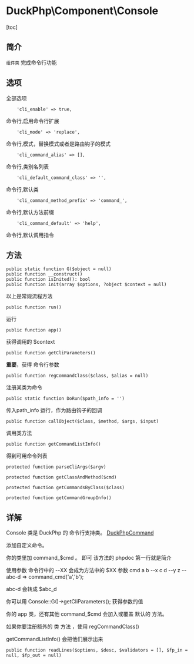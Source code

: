 # DuckPhp\Component\Console
[toc]
## 简介
`组件类` 完成命令行功能

## 选项
全部选项

        'cli_enable' => true,
命令行,启用命令行扩展

        'cli_mode' => 'replace',
命令行,模式，替换模式或者是路由钩子的模式

        'cli_command_alias' => [],
命令行,类别名列表

        'cli_default_command_class' => '',
命令行,默认类

        'cli_command_method_prefix' => 'command_',
命令行,默认方法前缀

        'cli_command_default' => 'help',
命令行,默认调用指令

## 方法

    public static function G($object = null)
    public function __construct()
    public function isInited(): bool
    public function init(array $options, ?object $context = null)
以上是常规流程方法

    public function run()
运行

    public function app()
获得调用的 $context 


    public function getCliParameters()
**重要**，获得 命令行参数

    public function regCommandClass($class, $alias = null)
注册某类为命令

    public static function DoRun($path_info = '')
传入path_info 运行，作为路由钩子的回调

    public function callObject($class, $method, $args, $input)
调用类方法

    public function getCommandListInfo()
得到可用命令列表


    protected function parseCliArgs($argv)
    
    protected function getClassAndMethod($cmd)
    
    protected function getCommandsByClass($class)
    
    protected function getCommandGroupInfo()

## 详解

Console 类是 DuckPhp 的 命令行支持类。
[DuckPhpCommand](Component-DuckPhpCommand.md)


添加自定义命令。

你的类里加 command_$cmd 。 即可
该方法的 phpdoc 第一行就是简介

使用参数
命令行中的 --XX 会成为方法中的 $XX 参数
cmd a b --x c d --y z  --abc-d
=>
command_cmd('a','b');

abc-d 会转成 $abc_d

你可以用
Console::G()->getCliParameters(); 获得参数的值

你的 app 类，还有其他 command_$cmd 会加入或覆盖 默认的 方法。

如果你要注册额外的 类 方法 ，使用 regCommandClass()

getCommandListInfo() 会把他们展示出来







    public function readLines($options, $desc, $validators = [], $fp_in = null, $fp_out = null)

